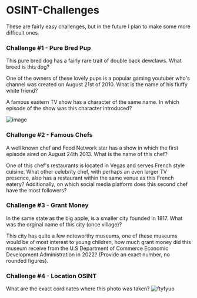 # OSINT-Challenges
These are fairly easy challenges, but in the future I plan to make some more difficult ones. 

### Challenge #1 - Pure Bred Pup
This pure bred dog has a fairly rare trait of double back dewclaws. What breed is this dog? 

One of the owners of these lovely pups is a popular gaming youtuber who's channel was created on August 21st of 2010. What is the name of his fluffy white friend? 

A famous eastern TV show has a character of the same name. In which episode of the show was this character introduced?

![image](https://github.com/user-attachments/assets/674e57b7-344b-4a12-a0bf-2083b6e868ab)

### Challenge #2 - Famous Chefs
A well known chef and Food Network star has a show in which the first episode aired on August 24th 2013. What is the name of this chef? 

One of this chef's restaurants is located in Vegas and serves French style cuisine. What other celebrity chef, with perhaps an even larger TV presence, also has a restaurant within the same venue as this French eatery? Additionally, on which social media platform does this second chef have the most followers? 

### Challenge #3 - Grant Money
In the same state as the big apple, is a smaller city founded in 1817. What was the orginal name of this city (once village)? 

This city has quite a few noteworthy museums, one of these museums would be of most interest to young children, how much grant money did this museum receive from the U.S Department of Commerce Economic Development Administration in 2022? (Provide an exact number, no rounded figures).

### Challenge #4 - Location OSINT
What are the exact cordinates where this photo was taken? 
![ftyfyuo](https://github.com/user-attachments/assets/135db21d-88f9-40b4-a6bc-c8e78dc56a61)

